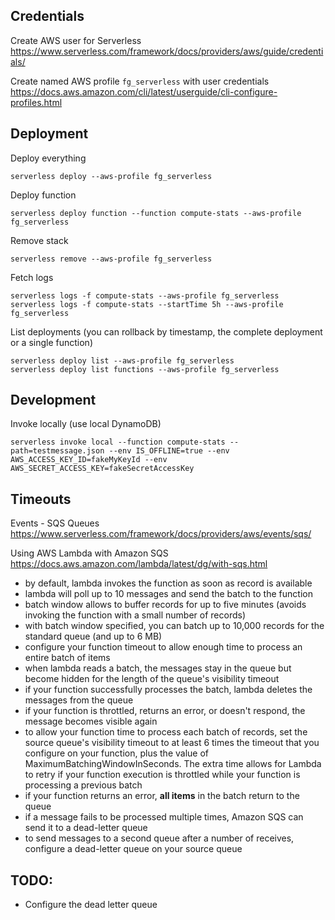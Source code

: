 ## Credentials

Create AWS user for Serverless
https://www.serverless.com/framework/docs/providers/aws/guide/credentials/

Create named AWS profile `fg_serverless` with user credentials
https://docs.aws.amazon.com/cli/latest/userguide/cli-configure-profiles.html

## Deployment

Deploy everything

```
serverless deploy --aws-profile fg_serverless
```

Deploy function

```
serverless deploy function --function compute-stats --aws-profile fg_serverless
```

Remove stack

```
serverless remove --aws-profile fg_serverless
```

Fetch logs

```
serverless logs -f compute-stats --aws-profile fg_serverless
serverless logs -f compute-stats --startTime 5h --aws-profile fg_serverless
```

List deployments (you can rollback by timestamp, the complete deployment or a single function)

```
serverless deploy list --aws-profile fg_serverless
serverless deploy list functions --aws-profile fg_serverless
```

## Development

Invoke locally (use local DynamoDB)

```
serverless invoke local --function compute-stats --path=testmessage.json --env IS_OFFLINE=true --env AWS_ACCESS_KEY_ID=fakeMyKeyId --env AWS_SECRET_ACCESS_KEY=fakeSecretAccessKey
```

## Timeouts

Events - SQS Queues
https://www.serverless.com/framework/docs/providers/aws/events/sqs/

Using AWS Lambda with Amazon SQS
https://docs.aws.amazon.com/lambda/latest/dg/with-sqs.html

- by default, lambda invokes the function as soon as record is available
- lambda will poll up to 10 messages and send the batch to the function
- batch window allows to buffer records for up to five minutes (avoids invoking the function with a small number of records)
- with batch window specified, you can batch up to 10,000 records for the standard queue (and up to 6 MB)
- configure your function timeout to allow enough time to process an entire batch of items
- when lambda reads a batch, the messages stay in the queue but become hidden for the length of the queue's visibility timeout
- if your function successfully processes the batch, lambda deletes the messages from the queue
- if your function is throttled, returns an error, or doesn't respond, the message becomes visible again
- to allow your function time to process each batch of records, set the source queue's visibility timeout to at least 6 times the timeout that you configure on your function, plus the value of MaximumBatchingWindowInSeconds. The extra time allows for Lambda to retry if your function execution is throttled while your function is processing a previous batch
- if your function returns an error, **all items** in the batch return to the queue
- if a message fails to be processed multiple times, Amazon SQS can send it to a dead-letter queue
- to send messages to a second queue after a number of receives, configure a dead-letter queue on your source queue

## TODO:

- Configure the dead letter queue
